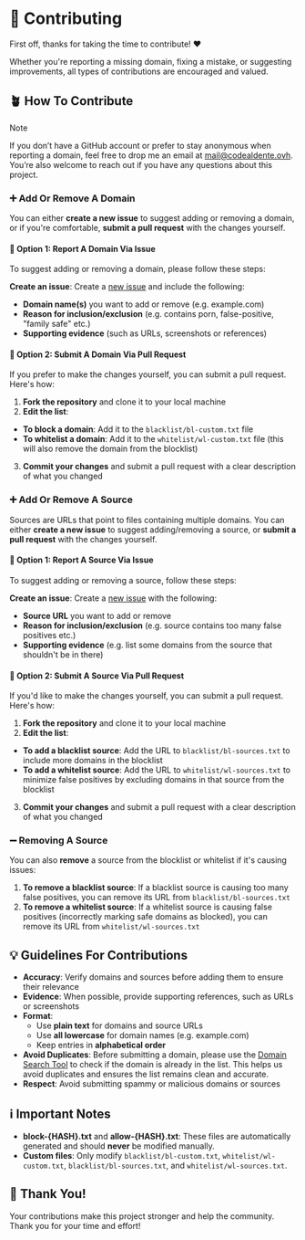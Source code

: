 # 🤝 Contributing

First off, thanks for taking the time to contribute! ❤️

Whether you're reporting a missing domain, fixing a mistake, or suggesting improvements, all types of contributions are encouraged and valued.

## 🪴 How To Contribute

> [!NOTE]
> If you don’t have a GitHub account or prefer to stay anonymous when reporting a domain, feel free to drop me an email at mail@codealdente.ovh. You’re also welcome to reach out if you have any questions about this project.

### ➕ Add Or Remove A Domain

You can either **create a new issue** to suggest adding or removing a domain, or if you're comfortable, **submit a pull request** with the changes yourself.

#### 📝 Option 1: Report A Domain Via Issue

To suggest adding or removing a domain, please follow these steps:

**Create an issue**: Create a [new issue](https://github.com/Bon-Appetit/porn-domains/issues) and include the following:

- **Domain name(s)** you want to add or remove (e.g. example.com)
- **Reason for inclusion/exclusion** (e.g. contains porn, false-positive, "family safe" etc.)
- **Supporting evidence** (such as URLs, screenshots or references)

#### 🔀 Option 2: Submit A Domain Via Pull Request

If you prefer to make the changes yourself, you can submit a pull request. Here's how:

1. **Fork the repository** and clone it to your local machine
2. **Edit the list**:
  - **To block a domain**: Add it to the `blacklist/bl-custom.txt` file
  - **To whitelist a domain**: Add it to the `whitelist/wl-custom.txt` file (this will also remove the domain from the blocklist)
3. **Commit your changes** and submit a pull request with a clear description of what you changed

### ➕ Add Or Remove A Source

Sources are URLs that point to files containing multiple domains. You can either **create a new issue** to suggest adding/removing a source, or **submit a pull request** with the changes yourself.

#### 📝 Option 1: Report A Source Via Issue

To suggest adding or removing a source, follow these steps:

**Create an issue**: Create a [new issue](https://github.com/Bon-Appetit/porn-domains/issues) with the following:

- **Source URL** you want to add or remove
- **Reason for inclusion/exclusion** (e.g. source contains too many false positives etc.)
- **Supporting evidence** (e.g. list some domains from the source that shouldn't be in there)

#### 🔀 Option 2: Submit A Source Via Pull Request

If you'd like to make the changes yourself, you can submit a pull request. Here's how:

1. **Fork the repository** and clone it to your local machine
2. **Edit the list**:
  - **To add a blacklist source**: Add the URL to `blacklist/bl-sources.txt` to include more domains in the blocklist
  - **To add a whitelist source**: Add the URL to `whitelist/wl-sources.txt` to minimize false positives by excluding domains in that source from the blocklist
3. **Commit your changes** and submit a pull request with a clear description of what you changed

### ➖ Removing A Source

You can also **remove** a source from the blocklist or whitelist if it's causing issues:

1. **To remove a blacklist source**: If a blacklist source is causing too many false positives, you can remove its URL from `blacklist/bl-sources.txt`
2. **To remove a whitelist source**: If a whitelist source is causing false positives (incorrectly marking safe domains as blocked), you can remove its URL from `whitelist/wl-sources.txt`

## 💡 Guidelines For Contributions

- **Accuracy**: Verify domains and sources before adding them to ensure their relevance
- **Evidence**: When possible, provide supporting references, such as URLs or screenshots
- **Format**:
  - Use **plain text** for domains and source URLs
  - Use **all lowercase** for domain names (e.g. example.com)
  - Keep entries in **alphabetical order**
- **Avoid Duplicates**: Before submitting a domain, please use the [Domain Search Tool](https://bon-appetit.github.io/domain-search/) to check if the domain is already in the list. This helps us avoid duplicates and ensures the list remains clean and accurate.
- **Respect**: Avoid submitting spammy or malicious domains or sources

## ℹ️ Important Notes

- **block-{HASH}.txt** and **allow-{HASH}.txt**: These files are automatically generated and should **never** be modified manually.
- **Custom files**: Only modify `blacklist/bl-custom.txt`, `whitelist/wl-custom.txt`, `blacklist/bl-sources.txt`, and `whitelist/wl-sources.txt`.

## 💝 Thank You!

Your contributions make this project stronger and help the community. Thank you for your time and effort!
